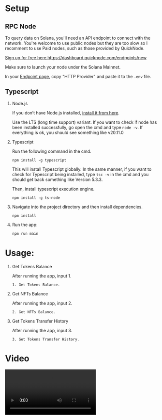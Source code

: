 ﻿# Setup

## RPC Node

To query data on Solana, you'll need an API endpoint to connect with the network. You're welcome to use public nodes but they are too slow so I recomment to use Paid nodes, such as those provided by QuickNode.

[Sign up for free here.](https://www.quicknode.com/chains/sol)https://dashboard.quicknode.com/endpoints/new

Make sure to launch your node under the Solana Mainnet.

In your [Endpoint page](https://dashboard.quicknode.com/endpoints), copy "HTTP Provider" and paste it to the `.env` file.

## Typescript

1. Node.js

   If you don’t have Node.js installed, [install it from here](https://nodejs.org/en/).

   Use the LTS (long time support) variant. If you want to check if node has been installed successfully, go open the cmd and type ```node -v```. If everything is ok, you should see something like v20.11.0


2. Typescript

   Run the following command in the cmd.

   ```
   npm install -g typescript
   ```

   This will install Typescript globally. In the same manner, if you want to check for Typescript being installed, type ```tsc -v``` in the cmd and you should get back something like Version 5.3.3.


   Then, install typescript execution engine.
   ```
   npm install -g ts-node
   ```

3. Navigate into the project directory and then install dependencies.
   ```
   npm install
   ```

4. Run the app:

   ```bash
   npm run main
   ```


# Usage:

1. Get Tokens Balance

   After running the app, input 1.
   ```
   1. Get Tokens Balance.
   ```


2. Get NFTs Balance

   After running the app, input 2.  
   ```
   2. Get NFTs Balance.
   ```

3. Get Tokens Transfer History

   After running the app, input 3.
   ```
   3. Get Tokens Transfer History.
   ```

# Video
![Video](https://fanciful-gumdrop-987f83.netlify.app/assets/avi/spltokentracker.mp4)
